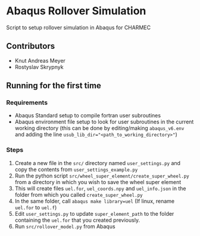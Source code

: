 [//]: # "To preview markdown file in Emacs type C-c C-c p"

# Abaqus Rollover Simulation
Script to setup rollover simulation in Abaqus for CHARMEC

## Contributors
* Knut Andreas Meyer 
* Rostyslav Skrypnyk

## Running for the first time 
### Requirements
* Abaqus Standard setup to compile fortran user subroutines
* Abaqus environment file setup to look for user subroutines in the current working directory (this can be done by editing/making `abaqus_v6.env` and adding the line `usub_lib_dir="<path_to_working_directory>"`)

### Steps
1. Create a new file in the `src/` directory named `user_settings.py` and copy the contents from `user_settings_example.py`
2. Run the python script `src/wheel_super_element/create_super_wheel.py` from a directory in which you wish to save the wheel super element
3. This will create files `uel.for`, `uel_coords.npy` and `uel_info.json` in the folder from which you called `create_super_wheel.py`
4. In the same folder, call `abaqus make library=uel` (If linux, rename `uel.for` to `uel.f`)
5. Edit `user_settings.py` to update `super_element_path` to the folder containing the `uel.for` that you created previously. 
6. Run `src/rollover_model.py` from Abaqus